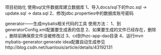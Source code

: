 
项目初始化
使用sql文件数据库建立数据库
1、导入docs/sql下的fhzc.sql -> update.sql -> data.sql
2、修改jdbc.properties中的数据库账号密码


generator——生成mybatis相关代码的工具
使用方法：
1、到generatorConfig.xml配置要生成表的信息
2、如果要生成的文件已经存在，删除 ，删除前确保原文件没被修改过
3、cd到fhzc-app-dao目录
4、运行mvn mybatis-generator:generate
idea配置自动生成参见http://blog.csdn.net/luanlouis/article/details/43192131
